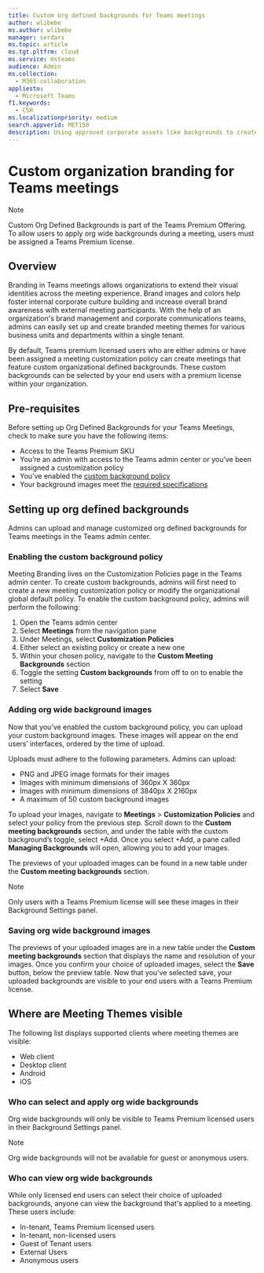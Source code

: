 ```yaml
---
title: Custom org defined backgrounds for Teams meetings
author: wlibebe
ms.author: wlibebe
manager: serdars
ms.topic: article
ms.tgt.pltfrm: cloud
ms.service: msteams
audience: Admin
ms.collection: 
  - M365-collaboration
appliesto: 
  - Microsoft Teams
f1.keywords:
  - CSH
ms.localizationpriority: medium
search.appverid: MET150
description: Using approved corporate assets like backgrounds to create a custom backgrounds for Teams meetings within your organization.
---
```


# Custom organization branding for Teams meetings

> [!NOTE]
> Custom Org Defined Backgrounds is part of the Teams Premium Offering. To allow users to apply org wide backgrounds during a meeting, users must be assigned a Teams Premium license.  

## Overview

Branding in Teams meetings allows organizations to extend their visual identities across the meeting experience. Brand images and colors help foster internal corporate culture building and increase overall brand awareness with external meeting participants. With the help of an organization's brand management and corporate communications teams, admins can easily set up and create branded meeting themes for various business units and departments within a single tenant.


By default, Teams premium licensed users who are either admins or have been assigned a meeting customization policy can create meetings that feature custom organizational defined backgrounds. These custom backgrounds can be selected by your end users with a premium license within your organization.

## Pre-requisites

Before setting up Org Defined Backgrounds for your Teams Meetings, check to make sure you have the following items:

- Access to the Teams Premium SKU
- You’re an admin with access to the Teams admin center or you’ve been assigned a customization policy
- You’ve enabled the [custom background policy](#enabling-the-custom-background-policy)
- Your background images meet the [required specifications](#adding-org-wide-background-images)

## Setting up org defined backgrounds

Admins can upload and manage customized org defined backgrounds for Teams meetings in the Teams admin center.

### Enabling the custom background policy

Meeting Branding lives on the Customization Policies page in the Teams admin center. To create custom backgrounds, admins will first need to create a new meeting customization policy or modify the organizational global default policy.
To enable the custom background policy, admins will perform the following:

1. Open the Teams admin center
2. Select **Meetings** from the navigation pane
3. Under Meetings, select **Customization Policies**
4. Either select an existing policy or create a new one
5. Within your chosen policy, navigate to the **Custom Meeting Backgrounds** section
6. Toggle the setting **Custom backgrounds** from off to on to enable the setting
7. Select **Save**

### Adding org wide background images

Now that you’ve enabled the custom background policy, you can upload your custom background images. These images will appear on the end users’ interfaces, ordered by the time of upload.

Uploads must adhere to the following parameters. Admins can upload:

- PNG and JPEG image formats for their images
- Images with minimum dimensions of 360px X 360px
- Images with minimum dimensions of 3840px X 2160px
- A maximum of 50 custom background images

To upload your images, navigate to **Meetings** > **Customization Policies** and select your policy from the previous step. Scroll down to the **Custom meeting backgrounds** section, and under the table with the custom background’s toggle, select +Add. Once you select +Add, a pane called **Managing Backgrounds** will open, allowing you to add your images.

The previews of your uploaded images can be found in a new table under the **Custom meeting backgrounds** section.

> [!NOTE]
> Only users with a Teams Premium license will see these images in their Background Settings panel.

### Saving org wide background images

The previews of your uploaded images are in a new table under the **Custom meeting backgrounds** section that displays the name and resolution of your images. Once you confirm your choice of uploaded images, select the **Save** button, below the preview table. Now that you’ve selected save, your uploaded backgrounds are visible to your end users with a Teams Premium license.

## Where are Meeting Themes visible

The following list displays supported clients where meeting themes are visible:

- Web client
- Desktop client
- Android
- iOS

### Who can select and apply org wide backgrounds

Org wide backgrounds will only be visible to Teams Premium licensed users in their Background Settings panel.  

> [!NOTE]
> Org wide backgrounds will not be available for guest or anonymous users.

### Who can view org wide backgrounds

While only licensed end users can select their choice of uploaded backgrounds, anyone can view the background that's applied to a meeting. These users include:

- In-tenant, Teams Premium licensed users
- In-tenant, non-licensed users
- Guest of Tenant users
- External Users
- Anonymous users
